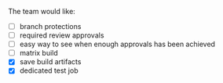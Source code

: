 The team would like: 
 - [ ] branch protections
 - [ ] required review approvals
 - [ ] easy way to see when enough approvals has been achieved
 - [ ] matrix build
 - [X] save build artifacts
 - [X] dedicated test job
